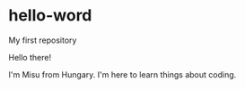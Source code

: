 # hello-word
My first repository

Hello there! 

I'm Misu from Hungary. I'm here to learn things about coding. 
